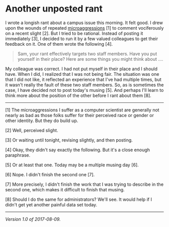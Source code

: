 Another unposted rant
=====================

I wrote a longish rant about a campus issue this morning.  It felt good.
I drew upon the wounds of repeated [microaggressions](microaggressions)
[1] to comment vociferously on a recent slight [2].  But I tried to
be rational.  Instead of posting it immediately [3], I decided to run
it by a few valued colleagues to get their feedback on it.  One of them
wrote the following [4].

> Sam, your rant effectively targets two staff members.  Have you put
  yourself in their place?  Here are some things you might think about
  ....

My colleague was correct.  I had not put myself in their place
and I should have.  When I did, I realized that I was not being fair.
The situation was one that I did not like, it reflected an experience
that I've had multiple times, but it wasn't really the fault of these
two staff members.  So, as is sometimes the case, I have decided not to
post today's musing [5].  And perhaps I'll learn to think more about
the position of the other before I rant about them [8].

---

[1] The microaggressions I suffer as a computer scientist are generally
not nearly as bad as those folks suffer for their perceived race or
gender or other identity.  But they do build up.

[2] Well, perceived slight.

[3] Or waiting until tonight, revising slightly, and then posting.

[4] Okay, they didn't say exactly the following.  But it's a close
enough paraphrase.

[5] Or at least that one.  Today may be a multiple musing day [6].

[6] Nope.  I didn't finish the second one [7].

[7] More precisely, I didn't finish the work that I was trying to describe
in the second one, which makes it difficult to finish that musing.

[8] Should I do the same for administrators?  We'll see.  It would help
if I didn't get yet another painful data set today.

---

*Version 1.0 of 2017-08-09.*
